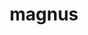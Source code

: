 ---
title: magnus
meaning: big, loud, great
ch: 4
pos: totadjective
femstem: magn
femend: a
neutstem: magn
neutend: um
derivative: magnanimous
---